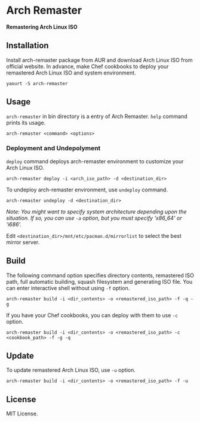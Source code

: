 Arch Remaster
=============

**Remastering Arch Linux ISO**

## Installation

Install arch-remaster package from AUR and download Arch Linux ISO from official website.
In advance, make Chef cookbooks to deploy your remastered Arch Linux ISO and system environment.

```
yaourt -S arch-remaster
```

## Usage

`arch-remaster` in bin directory is a entry of Arch Remaster. `help` command prints its usage.

```
arch-remaster <command> <options>
```

### Deployment and Undepolyment

`deploy` command deploys arch-remaster environment to customize your Arch Linux ISO.

```
arch-remaster deploy -i <arch_iso_path> -d <destination_dir>
```

To undeploy arch-remaster environment, use `undeploy` command.

```
arch-remaster undeploy -d <destination_dir>
```

_Note: You might want to specify system architecture depending upon the situation. If so, you can use `-a` option, but you must specify 'x86\_64' or 'i686'._

Edit `<destination_dir>/mnt/etc/pacman.d/mirrorlist` to select the best mirror server.

## Build

The following command option specifies directory contents, remastered ISO path, full automatic building, squash filesystem and generating ISO file.
You can enter interactive shell without using `-f` option.

```
arch-remaster build -i <dir_contents> -o <remastered_iso_path> -f -q -g
```

If you have your Chef cookbooks, you can deploy with them to use `-c` option.

```
arch-remaster build -i <dir_contents> -o <remastered_iso_path> -c <cookbook_path> -f -g -q
```

## Update

To update remastered Arch Linux ISO, use `-u` option.

```
arch-remaster build -i <dir_contents> -o <remastered_iso_path> -f -u
```

## License

MIT License.
